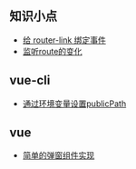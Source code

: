 ## 知识小点

- [给 router-link 绑定事件](./dot/README.md#给router-link绑定事件)
- [监听route的变化](./dot/README.md#监听route的变化)

## vue-cli

- [通过环境变量设置publicPath](./vue-cli/publicPath.md)

## vue
- [简单的弹窗组件实现](./vue/component.md)